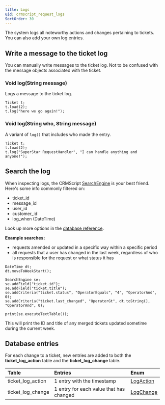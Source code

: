 ```yaml
---
title: Logs
uid: crmscript_request_logs
SortOrder: 30
---
```


The system logs all noteworthy actions and changes pertaining to tickets. You can also add your own log entries.

## Write a message to the ticket log

You can manually write messages to the ticket log. Not to be confused with the message objects associated with the ticket.

### Void log(String message)

Logs a message to the ticket log.

```crmscript
Ticket t;
t.load(2);
t.log("here we go again!");
```

### Void log(String who, String message)

A variant of `log()` that includes who made the entry.

```crmscript
Ticket t;
t.load(2);
t.log("SuperStar RequestHandler", "I can handle anything and anyone!");
```

## Search the log

When inspecting logs, the CRMScript [SearchEngine](../searchengine/searchengine.md) is your best friend. Here's some info commonly filtered on:

* ticket_id
* message_id
* user_id
* customer_id
* log_when (DateTime)

Look up more options in the [database reference](https://community.superoffice.com/documentation/SDK/SO.Database/html/Tables-ticket_log.htm).

**Example searches:**

* requests amended or updated in a specific way within a specific period
* all requests that a user has changed in the last week, regardless of who is responsible for the request or what status it has

```crmscript!
DateTime dt;
dt.moveToWeekStart();

SearchEngine se;
se.addField("ticket.id");
se.addField("ticket.title");
se.addCriteria("ticket.status", "OperatorEquals", "4", "OperatorAnd", 0);
se.addCriteria("ticket.last_changed", "OperatorGt", dt.toString(), "OperatorAnd", 0);

print(se.executeTextTable());
```

This will print the ID and title of any merged tickets updated sometime during the current week.

## Database entries

For each change to a ticket, new entries are added to both the **ticket_log_action** table and the **ticket_log_change** table.

| Table             | Entries                                 | Enum      |
|:------------------|:----------------------------------------|:----------|
| ticket_log_action | 1 entry with the timestamp              | [LogAction](https://community.superoffice.com/documentation/SDK/SO.Database/html/Tables-ticket_log_action.htm) |
| ticket_log_change | 1 entry for each value that has changed | [LogChange](https://community.superoffice.com/documentation/SDK/SO.Database/html/Tables-ticket_log_change.htm) |
